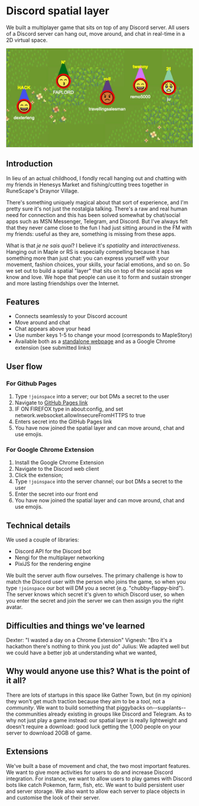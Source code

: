 # Discord spatial layer

We built a multiplayer game that sits on top of any Discord server.
All users of a Discord server can hang out, move around, and chat
in real-time in a 2D virtual space.

![HNR 2021](./docs/hnr2021.jpg)

## Introduction

In lieu of an actual childhood,
I fondly recall hanging out and chatting with my friends in Henesys Market 
and fishing/cutting trees together in RuneScape's Draynor Village.

There's something uniquely magical about that sort of experience,
and I'm pretty sure it's not just the nostalgia talking.
There's a raw and real human need for connection
and this has been solved somewhat by chat/social apps 
such as MSN Messenger, Telegram, and Discord.
But I've always felt that they never came close to the 
fun I had just sitting around in the FM with my friends:
useful as they are, something is missing from these apps.

What is that *je ne sais quoi*? I believe it's _spatiality_
and _interactiveness_. 
Hanging out in Maple or RS is especially compelling because 
it has something more than just chat: 
you can express yourself with your movement, fashion choices, your
skills, your facial emotions, and so on.
So we set out to build a spatial "layer" that sits on top
of the social apps we know and love.
We hope that people can use it to form and sustain 
stronger and more lasting friendships over the Internet.

## Features

- Connects seamlessly to your Discord account
- Move around and chat
- Chat appears above your head
- Use number keys 1-5 to change your mood (corresponds to MapleStory)
- Available both as a [standalone webpage](https://juxd.github.io/discord-spatial-layer/)
and as a Google Chrome extension (see submitted links)

## User flow

### For Github Pages

1. Type `!joinspace` into a server; our bot DMs a secret to the user
2. Navigate to [GitHub Pages link](https://juxd.github.io/discord-spatial-layer/)
3. IF ON FIREFOX type in about:config, and set network.websocket.allowInsecureFromHTTPS to true
4. Enters secret into the GitHub Pages link
5. You have now joined the spatial layer and can move around, chat and use emojis.

### For Google Chrome Extension

1. Install the Google Chrome Extension 
2. Navigate to the Discord web client
3. Click the extension; 
4. Type `!joinspace` into the server channel; our bot DMs a secret to the user
5. Enter the secret into our front end
6. You have now joined the spatial layer and can move around, chat and use emojis.

## Technical details

We used a couple of libraries:

- Discord API for the Discord bot
- Nengi for the multiplayer networking 
- PixiJS for the rendering engine

We built the server auth flow ourselves. The primary challenge is how to match the Discord user with the person who joins the game, so when you type `!joinspace` our bot will DM you a secret (e.g. "chubby-flappy-bird"). The server knows which secret it's given to which Discord user, so when you enter the secret and join the server we can then assign you the right avatar.

## Difficulties and things we've learned

Dexter: "I wasted a day on a Chrome Extension"
Vignesh: "Bro it's a hackathon there's nothing to think you just do"
Julius: We adapted well but we could have a better job at understanding what we wanted,

## Why would anyone use this? What is the point of it all?

There are lots of startups in this space like Gather Town,
but (in my opinion) they won't get much traction because they aim
to be a *tool*, not a *community*.
We want to build something that piggybacks on--supplants--the communities
already existing in groups like Discord and Telegram.
As to why not just play a game instead:
our spatial layer is really lightweight and doesn't require a download:
good luck getting the 1,000 people on your server to download 20GB of game.

## Extensions

We've built a base of movement and chat, the two most important features.
We want to give more activities for users to do and increase Discord integration.
For instance, we want to allow users to play games with Discord bots like catch Pokemon,
farm, fish, etc. 
We want to build persistent user and server storage.
We also want to allow each server to place objects in and customise the look of their server.